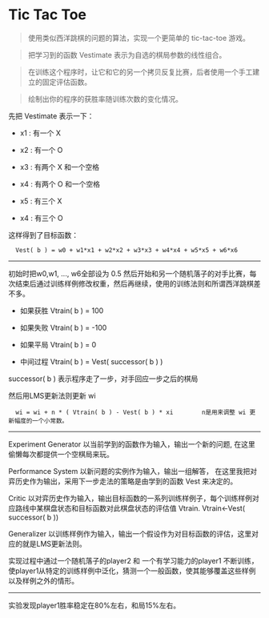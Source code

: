 Tic Tac Toe
=============

>使用类似西洋跳棋的问题的算法，实现一个更简单的 tic-tac-toe 游戏。

>把学习到的函数 Vestimate 表示为自选的棋局参数的线性组合。

>在训练这个程序时，让它和它的另一个拷贝反复比赛，后者使用一个手工建立的固定评估函数。

>绘制出你的程序的获胜率随训练次数的变化情况。


先把 Vestimate 表示一下：

*   x1 : 有一个 X

*   x2 : 有一个 O

*   x3 : 有两个 X 和一个空格

*   x4 : 有两个 O 和一个空格

*   x5 : 有三个 X

*   x4 : 有三个 O

这样得到了目标函数：

      Vest( b ) = w0 + w1*x1 + w2*x2 + w3*x3 + w4*x4 + w5*x5 + w6*x6

* * *

初始时把w0,w1, ..., w6全部设为 0.5 然后开始和另一个随机落子的对手比赛，每次结束后通过训练样例修改权重，然后再继续，使用的训练法则和所谓西洋跳棋差不多。

*   如果获胜 Vtrain( b ) = 100

*   如果失败 Vtrain( b ) = -100

*   如果平局 Vtrain( b ) = 0

*   中间过程 Vtrain( b ) = Vest( successor( b ) )

successor( b ) 表示程序走了一步，对手回应一步之后的棋局

然后用LMS更新法则更新 wi

      wi = wi + n * ( Vtrain( b ) - Vest( b ) * xi        n是用来调整 wi 更新幅度的一个小常数。

* * *

Experiment Generator 以当前学到的函数作为输入，输出一个新的问题, 在这里偷懒每次都提供一个空棋局来玩。

Performance  System 以新问题的实例作为输入，输出一组解答， 在这里我把对弈历史作为输出，采用下一步走法的策略是由学到的函数 Vest 来决定的。

Critic 以对弈历史作为输入，输出目标函数的一系列训练样例子，每个训练样例对应路线中某棋盘状态和目标函数对此棋盘状态的评估值 Vtrain. Vtrain←Vest( successor( b ))

Generalizer 以训练样例作为输入，输出一个假设作为对目标函数的评估，这里对应的就是LMS更新法则。

实现过程中通过一个随机落子的player2 和 一个有学习能力的player1 不断训练，使player1从特定的训练样例中泛化，猜测一个一般函数，使其能够覆盖这些样例以及样例之外的情形。

* * *

实验发现player1胜率稳定在80%左右，和局15%左右。

